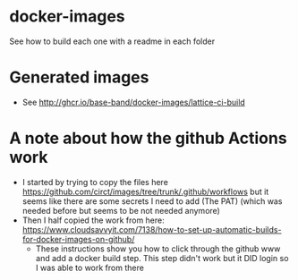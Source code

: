 # docker-images

See how to build each one with a readme in each folder

# Generated images
* See http://ghcr.io/base-band/docker-images/lattice-ci-build

# A note about how the github Actions work
* I started by trying to copy the files here https://github.com/circt/images/tree/trunk/.github/workflows but it seems like there are some secrets I need to add (The PAT) (which was needed before but seems to be not needed anymore)
* Then I half copied the work from here: https://www.cloudsavvyit.com/7138/how-to-set-up-automatic-builds-for-docker-images-on-github/
  * These instructions show you how to click through the github www and add a docker build step. This step didn't work but it DID login so I was able to work from there

